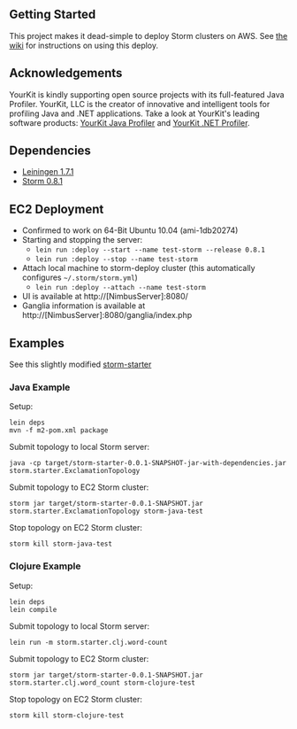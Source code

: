 ## Getting Started

This project makes it dead-simple to deploy Storm clusters on AWS. See [the wiki](https://github.com/nathanmarz/storm-deploy/wiki) for instructions on using this deploy.

## Acknowledgements

YourKit is kindly supporting open source projects with its full-featured Java Profiler. YourKit, LLC is the creator of innovative and intelligent tools for profiling Java and .NET applications. Take a look at YourKit's leading software products: [YourKit Java Profiler](http://www.yourkit.com/java/profiler/index.jsp) and [YourKit .NET Profiler](http://www.yourkit.com/.net/profiler/index.jsp).

## Dependencies

* [Leiningen 1.7.1](https://github.com/technomancy/leiningen)
* [Storm 0.8.1](https://github.com/nathanmarz/storm)

## EC2 Deployment

* Confirmed to work on 64-Bit Ubuntu 10.04 (ami-1db20274)
* Starting and stopping the server:
    * `lein run :deploy --start --name test-storm --release 0.8.1`
    * `lein run :deploy --stop --name test-storm`
* Attach local machine to storm-deploy cluster (this automatically configures `~/.storm/storm.yml`)
    * `lein run :deploy --attach --name test-storm`
* UI is available at http://[NimbusServer]:8080/
* Ganglia information is available at http://[NimbusServer]:8080/ganglia/index.php

## Examples

See this slightly modified [storm-starter](https://github.com/will2357/storm-starter)

### Java Example

Setup:
```
lein deps
mvn -f m2-pom.xml package
```

Submit topology to local Storm server:
```
java -cp target/storm-starter-0.0.1-SNAPSHOT-jar-with-dependencies.jar storm.starter.ExclamationTopology
```

Submit topology to EC2 Storm cluster:
```
storm jar target/storm-starter-0.0.1-SNAPSHOT.jar storm.starter.ExclamationTopology storm-java-test
```

Stop topology on EC2 Storm cluster:
```
storm kill storm-java-test
```

### Clojure Example

Setup:

```
lein deps
lein compile
```

Submit topology to local Storm server:
```
lein run -m storm.starter.clj.word-count
```

Submit topology to EC2 Storm cluster:
```
storm jar target/storm-starter-0.0.1-SNAPSHOT.jar storm.starter.clj.word_count storm-clojure-test
```

Stop topology on EC2 Storm cluster:
```
storm kill storm-clojure-test
```

